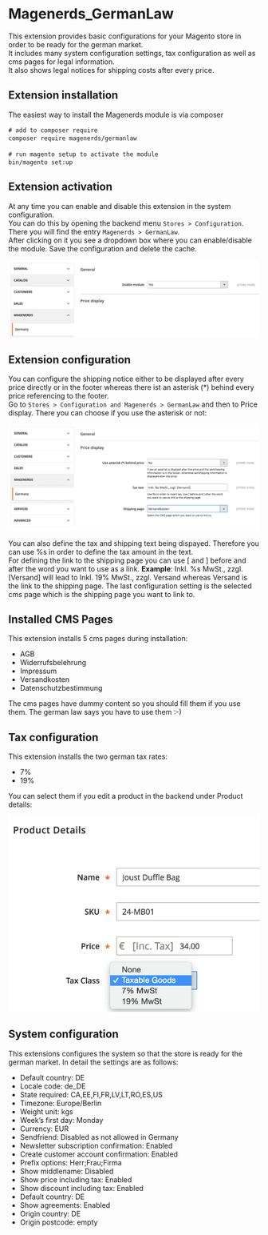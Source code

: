 # Magenerds_GermanLaw

This extension provides basic configurations for your Magento store in order to be ready for the german market.   
It includes many system configuration settings, tax configuration as well as cms pages for legal information.   
It also shows legal notices for shipping costs after every price.

## Extension installation

The easiest way to install the Magenerds module is via composer

```
# add to composer require
composer require magenerds/germanlaw

# run magento setup to activate the module
bin/magento set:up
```

## Extension activation

At any time you can enable and disable this extension in the system configuration.   
You can do this by opening the backend menu ```Stores > Configuration```.   
There you will find the entry ```Magenerds > GermanLaw```.   
After clicking on it you see a dropdown box where you can enable/disable the module. Save the configuration and delete
the cache.

![GermanLaw-Activation](_images/gl_activ.png?raw=true "GermanLaw Activation")

## Extension configuration

You can configure the shipping notice either to be displayed after every price directly or in the footer whereas there
ist an asterisk (*) behind every price referencing to the footer.   
Go to ```Stores > Configuration and Magenerds > GermanLaw``` and then to Price display. There you can choose if you use
the asterisk or not:

![GermanLaw-Configuration](_images/gl_config.png?raw=true "GermanLaw Configuration")

You can also define the tax and shipping text being dispayed. Therefore you can use %s in order to define the tax amount
in the text.   
For defining the link to the shipping page you can use [ and ] before and after the word you want to use as a link.
**Example**: Inkl. %s MwSt., zzgl. [Versand] will lead to Inkl. 19% MwSt., zzgl. Versand whereas Versand is the link to
the shipping page.
The last configuration setting is the selected cms page which is the shipping page you want to link to.

## Installed CMS Pages

This extension installs 5 cms pages during installation:

* AGB
* Widerrufsbelehrung
* Impressum
* Versandkosten
* Datenschutzbestimmung

The cms pages have dummy content so you should fill them if you use them. The german law says you have to use them :-)

## Tax configuration

This extension installs the two german tax rates:

* 7%
* 19%

You can select them if you edit a product in the backend under Product details:

![GermanLaw-Tax](_images/gl_tax.png?raw=true "GermanLaw Tax-Config")

## System configuration

This extensions configures the system so that the store is ready for the german market. In detail the settings are as
follows:

* Default country: DE
* Locale code: de_DE
* State required: CA,EE,FI,FR,LV,LT,RO,ES,US
* Timezone: Europe/Berlin
* Weight unit: kgs
* Week’s first day: Monday
* Currency: EUR
* Sendfriend: Disabled as not allowed in Germany
* Newsletter subscription confirmation: Enabled
* Create customer account confirmation: Enabled
* Prefix options: Herr;Frau;Firma
* Show middlename: Disabled
* Show price including tax: Enabled
* Show discount including tax: Enabled
* Default country: DE
* Show agreements: Enabled
* Origin country: DE
* Origin postcode: empty
